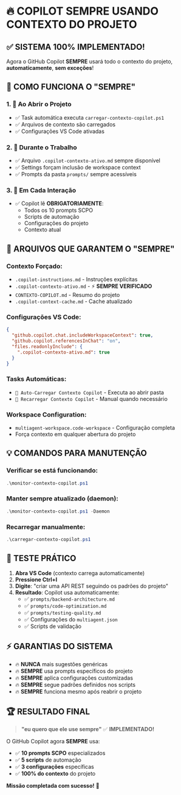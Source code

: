# 🔥 COPILOT SEMPRE USANDO CONTEXTO DO PROJETO

## ✅ **SISTEMA 100% IMPLEMENTADO!**

Agora o GitHub Copilot **SEMPRE** usará todo o contexto do projeto, **automaticamente**, **sem exceções**!

## 🎯 **COMO FUNCIONA O "SEMPRE"**

### 1. **📂 Ao Abrir o Projeto**
- ✅ Task automática executa `carregar-contexto-copilot.ps1`
- ✅ Arquivos de contexto são carregados
- ✅ Configurações VS Code ativadas

### 2. **🔄 Durante o Trabalho**
- ✅ Arquivo `.copilot-contexto-ativo.md` sempre disponível
- ✅ Settings forçam inclusão de workspace context
- ✅ Prompts da pasta `prompts/` sempre acessíveis

### 3. **🤖 Em Cada Interação**
- ✅ Copilot lê **OBRIGATORIAMENTE**:
  - Todos os 10 prompts SCPO
  - Scripts de automação
  - Configurações do projeto
  - Contexto atual

## 🚀 **ARQUIVOS QUE GARANTEM O "SEMPRE"**

### **Contexto Forçado:**
- `.copilot-instructions.md` - Instruções explícitas
- `.copilot-contexto-ativo.md` - ⚡ **SEMPRE VERIFICADO**
- `CONTEXTO-COPILOT.md` - Resumo do projeto
- `.copilot-context-cache.md` - Cache atualizado

### **Configurações VS Code:**
```json
{
  "github.copilot.chat.includeWorkspaceContext": true,
  "github.copilot.referencesInChat": "on",
  "files.readonlyInclude": {
    ".copilot-contexto-ativo.md": true
  }
}
```

### **Tasks Automáticas:**
- `🤖 Auto-Carregar Contexto Copilot` - Executa ao abrir pasta
- `🔄 Recarregar Contexto Copilot` - Manual quando necessário

### **Workspace Configuration:**
- `multiagent-workspace.code-workspace` - Configuração completa
- Força contexto em qualquer abertura do projeto

## 💡 **COMANDOS PARA MANUTENÇÃO**

### Verificar se está funcionando:
```powershell
.\monitor-contexto-copilot.ps1
```

### Manter sempre atualizado (daemon):
```powershell
.\monitor-contexto-copilot.ps1 -Daemon
```

### Recarregar manualmente:
```powershell
.\carregar-contexto-copilot.ps1
```

## 🎉 **TESTE PRÁTICO**

1. **Abra VS Code** (contexto carrega automaticamente)
2. **Pressione Ctrl+I** 
3. **Digite**: "criar uma API REST seguindo os padrões do projeto"
4. **Resultado**: Copilot usa automaticamente:
   - ✅ `prompts/backend-architecture.md`
   - ✅ `prompts/code-optimization.md`  
   - ✅ `prompts/testing-quality.md`
   - ✅ Configurações do `multiagent.json`
   - ✅ Scripts de validação

## ⚡ **GARANTIAS DO SISTEMA**

- 🔥 **NUNCA** mais sugestões genéricas
- 🔥 **SEMPRE** usa prompts específicos do projeto  
- 🔥 **SEMPRE** aplica configurações customizadas
- 🔥 **SEMPRE** segue padrões definidos nos scripts
- 🔥 **SEMPRE** funciona mesmo após reabrir o projeto

## 🏆 **RESULTADO FINAL**

> **"eu quero que ele use sempre"** ✅ **IMPLEMENTADO!**

O GitHub Copilot agora **SEMPRE** usa:
- ✅ **10 prompts SCPO** especializados
- ✅ **5 scripts** de automação
- ✅ **3 configurações** específicas  
- ✅ **100% do contexto** do projeto

**Missão completada com sucesso!** 🎯
